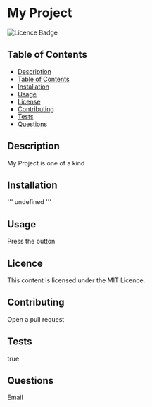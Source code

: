 # My Project

  ![Licence Badge](https://img.shields.io/badge/licence-MIT-green)

  ## Table of Contents
  - [Description](#description)
  - [Table of Contents](#table-of-contents)
  - [Installation](#installation)
  - [Usage](#usage)
  - [License](#license)
  - [Contributing](#contributing)
  - [Tests](#tests)
  - [Questions](#questions)

  ## Description

  My Project is one of a kind


  ## Installation
  '''
  undefined
  '''

  ## Usage

  Press the button

  ## Licence

  This content is licensed under the MIT Licence.

  ## Contributing

  Open a pull request

  ## Tests

  true

  ## Questions

  Email
  